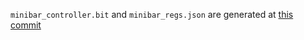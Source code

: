 `minibar_controller.bit` and `minibar_regs.json` are generated at
[this commit](https://github.com/oxidecomputer/quartz/commit/1934809db062acea87eff618423865e3e8118fcc)